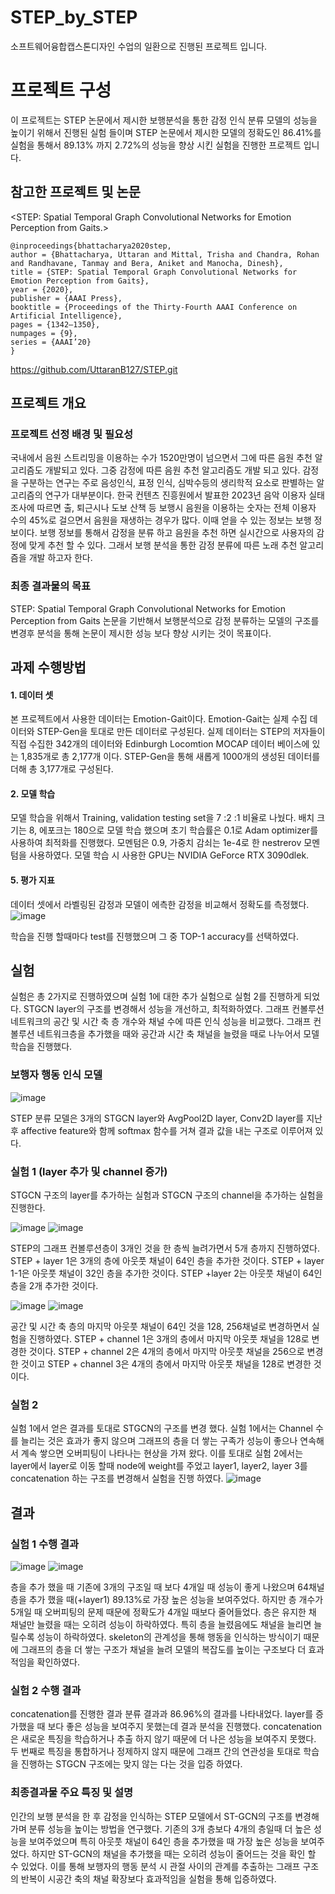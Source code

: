 # STEP_by_STEP
소프트웨어융합캡스톤디자인 수업의 일환으로 진행된 프로젝트 입니다.


# 프로젝트 구성 
이 프로젝트는 STEP 논문에서 제시한 보행분석을 통한 감정 인식 분류 모델의 성능을 높이기 위해서 진행된 실험 들이며 
STEP 논문에서 제시한 모델의 정확도인 86.41%를 실험을 통해서 89.13% 까지 2.72%의 성능을 향상 시킨 실험을 진행한 프로젝트 입니다.  

## 참고한 프로젝트 및 논문 
<STEP: Spatial Temporal Graph Convolutional Networks for Emotion Perception from Gaits.>
```
@inproceedings{bhattacharya2020step,
author = {Bhattacharya, Uttaran and Mittal, Trisha and Chandra, Rohan and Randhavane, Tanmay and Bera, Aniket and Manocha, Dinesh},
title = {STEP: Spatial Temporal Graph Convolutional Networks for Emotion Perception from Gaits},
year = {2020},
publisher = {AAAI Press},
booktitle = {Proceedings of the Thirty-Fourth AAAI Conference on Artificial Intelligence},
pages = {1342–1350},
numpages = {9},
series = {AAAI’20}
}
```
<https://github.com/UttaranB127/STEP.git>


## 프로젝트 개요 
### 프로젝트 선정 배경 및 필요성 
국내에서 음원 스트리밍을 이용하는 수가 1520만명이 넘으면서 그에 따른 음원 추천 알고리즘도 개발되고 있다. 그중 감정에 따른 음원 추천 알고리즘도 개발 되고 있다. 감정을 구분하는 연구는 주로 음성인식, 표정 인식, 심박수등의 생리학적 요소로 판별하는 알고리즘의 연구가 대부분이다. 한국 컨텐츠 진흥원에서 발표한 2023년 음악 이용자 실태 조사에 따르면 출, 퇴근시나 도보 산책 등 보행시 음원을 이용하는 숫자는 전체 이용자 수의 45%로 걸으면서 음원을 재생하는 경우가 많다. 이때 얻을 수 있는 정보는 보행 정보이다. 보행 정보를 통해서 감정을 분류 하고 음원을 추천 하면 실시간으로 사용자의 감정에 맞게 추천 할 수 있다. 그래서 보행 분석을 통한 감정 분류에 따른 노래 추천 알고리즘을 개발 하고자 한다. 
### 최종 결과물의 목표 
STEP: Spatial Temporal Graph Convolutional Networks for Emotion Perception from Gaits 논문을 기반해서 보행분석으로 감정 분류하는 모델의 구조를 변경후 분석을 통해 논문이 제시한 성능 보다 향상 시키는 것이 목표이다. 

## 과제 수행방법 
#### 1. 데이터 셋
   본 프로젝트에서 사용한 데이터는 Emotion-Gait이다. Emotion-Gait는 실제 수집 데이터와 STEP-Gen을 토대로 만든 데이터로 구성된다. 실제 데이터는 STEP의 저자들이 직접 수집한 342개의 데이터와 Edinburgh Locomtion MOCAP 데이터 베이스에 있는 1,835개로 총 2,177개 이다. STEP-Gen을 통해 새롭게 1000개의 생성된 데이터를 더해 총 3,177개로 구성된다.

#### 2. 모델 학습
   모델 학습을 위해서 Training, validation testing set을 7 :2 :1 비율로 나눴다. 배치 크기는 8, 에포크는 180으로 모델 학습 했으며 초기 학습률은 0.1로 Adam optimizer를 사용하여 최적화를 진행했다. 모멘텀은 0.9, 가중치 감쇠는 1e-4로 한 nestrerov 모멘텀을 사용하였다. 모델 학습 시 사용한 GPU는 NVIDIA GeForce RTX 3090dlek.

#### 5. 평가 지표
   데이터 셋에서 라벨링된 감정과 모델이 에측한 감정을 비교해서 정확도를 측정했다.
   ![image](https://github.com/hoyoonchoi/STEP_by_STEP/assets/132192963/322b831a-44b0-479e-a921-afae69ecb651)

   학습을 진행 할때마다 test를 진행했으며 그 중 TOP-1 accuracy를 선택하였다.

## 실험
   실험은 총 2가지로 진행하였으며 실험 1에 대한 추가 실험으로 실험 2를 진행하게 되었다.
   STGCN layer의 구조를 변경해서 성능을 개선하고, 최적화하였다. 그래프 컨볼루션 네트워크의 공간 및 시간 축 층 개수와 채널 수에 따른 인식 성능을 비교했다. 그래프 컨볼루션 네트워크층을 추가했을 때와 공간과 시간 축 채널을 늘렸을 때로 나누어서 모델 학습을 진행했다.

### 보행자 행동 인식 모델
![image](https://github.com/hoyoonchoi/STEP_by_STEP/assets/132192963/98c91865-8b28-49fa-965d-80223baa7df5)

STEP 분류 모델은 3개의 STGCN layer와 AvgPool2D layer, Conv2D layer를 지난 후 affective feature와 함께 softmax 함수를 거쳐 결과 값을 내는 구조로 이루어져 있다.

### 실험 1 (layer 추가 및 channel 증가) 
STGCN 구조의 layer를 추가하는 실험과 STGCN 구조의 channel을 추가하는 실험을 진행한다. 

![image](https://github.com/hoyoonchoi/STEP_by_STEP/assets/132192963/506e0fac-9ccf-43b4-9fb4-c1705a296275)
![image](https://github.com/hoyoonchoi/STEP_by_STEP/assets/132192963/d90306ce-03c2-4f4a-a0d2-abdcc0c4ff9b)

 STEP의 그래프 컨볼루션층이 3개인 것을 한 층씩 늘려가면서 5개 층까지 진행하였다.
 STEP + layer 1은 3개의 층에 아웃풋 채널이 64인 층을  추가한 것이다. STEP + layer 1-1은 아웃풋 채널이 32인 층을 추가한 것이다. STEP +layer 2는 아웃풋 채널이 64인 층을 2개 추가한 것이다.

![image](https://github.com/hoyoonchoi/STEP_by_STEP/assets/132192963/1c4f9043-92f8-4192-a528-f1eb54997200)
![image](https://github.com/hoyoonchoi/STEP_by_STEP/assets/132192963/4b2a66d7-20b4-446e-9534-0324cc349454)

공간 및 시간 축 층의 마지막 아웃풋 채널이 64인 것을 128, 256채널로 변경하면서 실험을 진행하였다.
 STEP + channel 1은 3개의 층에서 마지막 아웃풋 채널을 128로 변경한 것이다. STEP + channel 2은 4개의 층에서 마지막 아웃풋 채널을 256으로 변경한 것이고 STEP + channel 3은 4개의 층에서 마지막 아웃풋 채널을 128로 변경한 것이다. 


### 실험 2 
실험 1에서 얻은 결과를 토대로 STGCN의 구조를 변경 했다. 
실험 1에서는 Channel 수를 늘리는 것은 효과가 좋지 않으며 그래프의 층을 더 쌓는 구족가 성능이 좋으나 연속해서 계속 쌓으면 오버피팅이 나타나는 현상을 가져 왔다. 이를 토대로 실험 2에서는 layer에서 layer로 이동 할때 node에 weight를 주었고 layer1, layer2, layer 3를 concatenation 하는 구조를 변경해서 실험을 진행 하였다. 
![image](https://github.com/hoyoonchoi/STEP_by_STEP/assets/132192963/275cfd2d-ceba-4e69-847c-deb95cbf1c79)


## 결과 
### 실험 1 수행 결과 
![image](https://github.com/hoyoonchoi/STEP_by_STEP/assets/132192963/7d903704-1020-4c21-84e4-c87f685bbd3b)
![image](https://github.com/hoyoonchoi/STEP_by_STEP/assets/132192963/9835db47-82d9-424c-960f-a99c83624237)

층을 추가 했을 때 기존에 3개의 구조일 때 보다 4개일 때 성능이 좋게 나왔으며 64채널 층을 추가 했을 때(+layer1)  89.13%로 가장 높은 성능을 보여주었다. 하지만 층 개수가 5개일 때 오버피팅의 문제 때문에 정확도가 4개일 때보다 줄어들었다. 층은 유지한 채 채널만 늘렸을 때는 오히려 성능이 하락하였다. 특히 층을 늘렸음에도 채널을 늘리면 늘릴수록 성능이 하락하였다.
 skeleton의 관계성을 통해 행동을 인식하는 방식이기 때문에 그래프의 층을 더 쌓는 구조가 채널을 늘려 모델의 복잡도를 높이는 구조보다 더 효과적임을 확인하였다.

### 실험 2 수행 결과 
 concatenation를 진행한 결과 분류 결과과 86.96%의 결과를 나타내었다. layer를 증가했을 때 보다 좋은 성능을 보여주지 못했는데 결과 분석을 진행했다. concatenation은 새로운 특징을 학습하거나 추출 하지 않기 때문에 더 나은 성능을 보여주지 못했다. 두 번째로 특징을 통합하거나 정제하지 않지 때문에 그래프 간의 연관성을 토대로 학습을 진행하는 STGCN 구조에는 맞지 않는 다는 것을 입증 하였다. 

 ### 최종결과물 주요 특징 및 설명 
 인간의 보행 분석을 한 후 감정을 인식하는 STEP 모델에서 ST-GCN의 구조를 변경해 가며 분류 성능을 높이는 방법을 연구했다. 기존의 3개 층보다 4개의 층일때 더 높은 성능을 보여주었으며 특히 아웃풋 채널이 64인 층을 추가했을 때 가장 높은 성능을 보여주었다. 하지만 ST-GCN의 채널을 추가했을 때는 오히려 성능이 줄어드는 것을 확인 할 수 있었다. 
 이를 통해 보행자의 행동 분석 시 관절 사이의 관계를 추출하는 그래프 구조의 반복이 시공간 축의 채널 확장보다 효과적임을 실험을 통해 입증하였다. 




 

 

   

   



